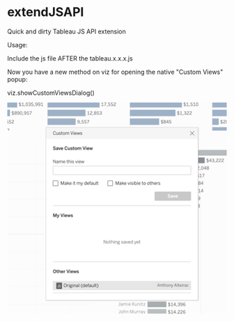 # extendJSAPI
Quick and dirty Tableau JS API extension

Usage:

Include the js file AFTER the tableau.x.x.x.js



Now you have a new method on viz for opening the native "Custom Views" popup:

viz.showCustomViewsDialog()

![ScreenShot](https://raw.githubusercontent.com/aalteirac/extendJSAPI/master/pic.png)
